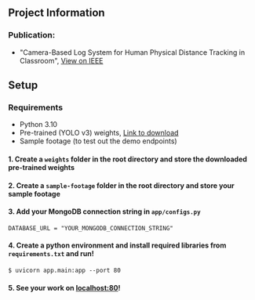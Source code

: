 ## Project Information

### Publication:

- "Camera-Based Log System for Human Physical Distance Tracking in Classroom", [View on IEEE](https://ieeexplore.ieee.org/document/9980055)

## Setup

### Requirements

- Python 3.10
- Pre-trained (YOLO v3) weights, [Link to download](https://mega.nz/folder/Wk9mhZwY#DHWTOaLFBaAlYl4u4PgC2g)
- Sample footage (to test out the demo endpoints)

#### 1. Create a `weights` folder in the root directory and store the downloaded pre-trained weights

#### 2. Create a `sample-footage` folder in the root directory and store your sample footage

#### 3. Add your MongoDB connection string in `app/configs.py`

```
DATABASE_URL = "YOUR_MONGODB_CONNECTION_STRING"
```

#### 4. Create a python environment and install required libraries from `requirements.txt` and run!

```
$ uvicorn app.main:app --port 80
```

#### 5. See your work on [localhost:80](http://localhost:80)!
